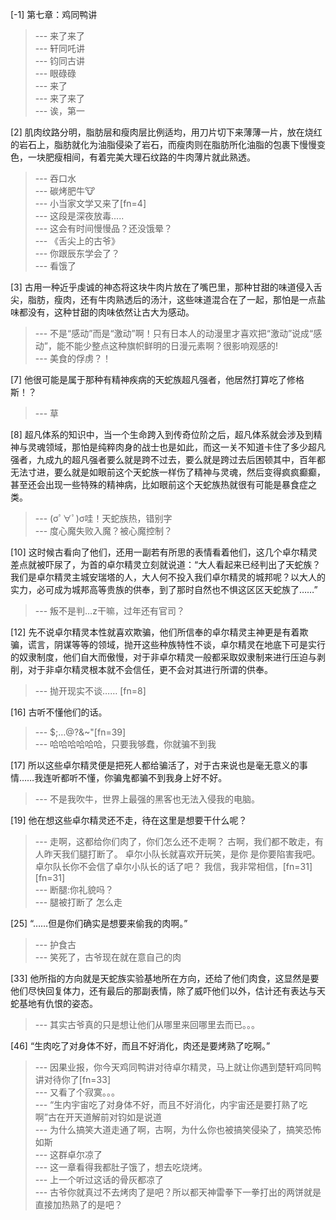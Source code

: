 
[-1] 第七章：鸡同鸭讲
>--- 来了来了<br>
>--- 轩同吒讲<br>
>--- 钧同古讲<br>
>--- 眼碌碌<br>
>--- 来了<br>
>--- 来了来了<br>
>--- 诶，第一<br>

[2] 肌肉纹路分明，脂肪层和瘦肉层比例适均，用刀片切下来薄薄一片，放在烧红的岩石上，脂肪就化为油脂侵染了岩石，而瘦肉则在脂肪所化油脂的包裹下慢慢变色，一块肥瘦相间，有着完美大理石纹路的牛肉薄片就此熟透。
>--- 吞口水<br>
>--- 碳烤肥牛🐮<br>
>--- 小当家文学又来了[fn=4]<br>
>--- 这段是深夜放毒.....<br>
>--- 这会有时间慢慢品？还没饿晕？<br>
>--- 《舌尖上的古爷》<br>
>--- 你跟辰东学会了？<br>
>--- 看饿了<br>

[3] 古用一种近乎虔诚的神态将这块牛肉片放在了嘴巴里，那种甘甜的味道侵入舌尖，脂肪，瘦肉，还有牛肉熟透后的汤汁，这些味道混合在了一起，那怕是一点盐味都没有，这种甘甜的肉味依然让古大为感动。
>--- 不是“感动”而是“激动”啊！只有日本人的动漫里才喜欢把“激动”说成“感动”，能不能少整点这种旗帜鲜明的日漫元素啊？很影响观感的!<br>
>--- 美食的俘虏？！<br>

[7] 他很可能是属于那种有精神疾病的天蛇族超凡强者，他居然打算吃了修格斯！？
>--- 草<br>

[8] 超凡体系的知识中，当一个生命跨入到传奇位阶之后，超凡体系就会涉及到精神与灵魂领域，那怕是纯粹肉身的战士也是如此，而这一关不知道卡住了多少超凡强者，九成九的超凡强者要么就是跨不过去，要么就是跨过去后困顿其中，百年都无法寸进，要么就是如眼前这个天蛇族一样伤了精神与灵魂，然后变得疯疯癫癫，甚至还会出现一些特殊的精神病，比如眼前这个天蛇族热就很有可能是暴食症之类。
>--- (σﾟ∀ﾟ)σ哇！天蛇族热，错别字<br>
>--- 度心魔失败入魔？被心魔控制？<br>

[10] 这时候古看向了他们，还用一副若有所思的表情看着他们，这几个卓尔精灵差点就被吓尿了，为首的卓尔精灵立刻就说道：“大人看起来已经判出了天蛇族？我们是卓尔精灵主城安瑞塔的人，大人何不投入我们卓尔精灵的城邦呢？以大人的实力，必可成为城邦高等贵族的供奉，到了那时自然也不惧这区区天蛇族了……”
>--- 叛不是判…z干嘛，过年还有官司？<br>

[12] 先不说卓尔精灵本性就喜欢欺骗，他们所信奉的卓尔精灵主神更是有着欺骗，谎言，阴谋等等的领域，抛开这些种族特性不谈，卓尔精灵在地底下可是实行的奴隶制度，他们自大而傲慢，对于非卓尔精灵一般都采取奴隶制来进行压迫与剥削，对于非卓尔精灵根本就不会信任，更不会对其进行所谓的供奉。
>--- 抛开现实不谈……
[fn=8]<br>

[16] 古听不懂他们的话。
>--- $;…@?&~"[fn=39]<br>
>--- 哈哈哈哈哈哈，只要我够蠢，你就骗不到我<br>

[17] 所以这些卓尔精灵便是把死人都给骗活了，对于古来说也是毫无意义的事情……我连听都听不懂，你骗鬼都骗不到我身上好不好。
>--- 不是我吹牛，世界上最强的黑客也无法入侵我的电脑。<br>

[19] 他在想这些卓尔精灵还不走，待在这里是想要干什么呢？
>--- 走啊，这都给你们肉了，你们怎么还不走啊？
古啊，我们都不敢走，有人昨天我们腿打断了。
卓尔小队长就喜欢开玩笑，是你 是你要陷害我吧。卓尔队长你不会信了卓尔小队长的话了吧？
我信，我非常相信，[fn=31][fn=31]<br>
>--- 断腿:你礼貌吗？<br>
>--- 腿被打断了  怎么走<br>

[25] “……但是你们确实是想要来偷我的肉啊。”
>--- 护食古<br>
>--- 笑死了，古爷现在就在意自己的肉<br>

[33] 他所指的方向就是天蛇族实验基地所在方向，还给了他们肉食，这显然是要他们尽快回复体力，还有最后的那副表情，除了威吓他们以外，估计还有表达与天蛇基地有仇恨的姿态。
>--- 其实古爷真的只是想让他们从哪里来回哪里去而已。。。<br>

[46] “生肉吃了对身体不好，而且不好消化，肉还是要烤熟了吃啊。”
>--- 因果业报，你今天鸡同鸭讲对待卓尔精灵，马上就让你遇到楚轩鸡同鸭讲对待你了[fn=33]<br>
>--- 又看了个寂寞。。。<br>
>--- “生内宇宙吃了对身体不好，而且不好消化，内宇宙还是要打熟了吃啊”古在开天道解前对钧如是说道<br>
>--- 为什么搞笑大道走通了啊，古啊，为什么你也被搞笑侵染了，搞笑恐怖如斯<br>
>--- 这群卓尔凉了<br>
>--- 这一章看得我都肚子饿了，想去吃烧烤。<br>
>--- 上一个听过这话的骨灰都凉了<br>
>--- 古爷你就真过不去烤肉了是吧？所以都天神雷拳下一拳打出的两饼就是直接加热熟了的是吧？<br>
